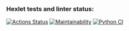 ### Hexlet tests and linter status:
[![Actions Status](https://github.com/RuslanShamsutdinov/python-project-83/workflows/hexlet-check/badge.svg)](https://github.com/RuslanShamsutdinov/python-project-83/actions)
[![Maintainability](https://api.codeclimate.com/v1/badges/18834e7cdfadfee24cae/maintainability)](https://codeclimate.com/github/RuslanShamsutdinov/python-project-83/maintainability)
[![Python CI](https://github.com/RuslanShamsutdinov/python-project-83/actions/workflows/pyci.yml/badge.svg)](https://github.com/RuslanShamsutdinov/python-project-83/actions/workflows/pyci.yml)
